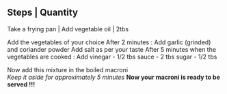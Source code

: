 Steps | Quantity
-----------------
Take a frying pan |
Add vegetable oil | 2tbs

Add the vegetables of your choice 
After 2 minutes :
Add garlic (grinded) and coriander powder 
Add salt as per your taste 
After 5 minutes when the vegetables are cooked :
Add vinegar - 1/2 tbs
    sauce - 2 tbs 
    sugar - 1/2 tbs 

Now add this mixture in the boiled macroni  
        *Keep it aside for approximately 5 minutes*
**Now your macroni is ready to be served !!!** 